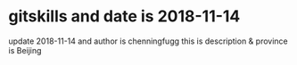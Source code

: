 # gitskills and date is 2018-11-14
update 2018-11-14 and author is chenningfugg
this is description & province is Beijing
